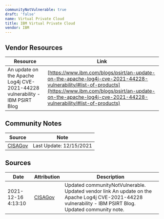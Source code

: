 ```yaml
---
communityNotVulnerable: true
draft: 'false'
name: Virtual Private Cloud
title: IBM Virtual Private Cloud
vendor: IBM
---
```


## Vendor Resources
| Resource | Link |
| --- | --- |
| An update on the Apache Log4j CVE-2021-44228 vulnerability - IBM PSIRT Blog | [https://www.ibm.com/blogs/psirt/an-update-on-the-apache-log4j-cve-2021-44228-vulnerability/#list-of-products](https://www.ibm.com/blogs/psirt/an-update-on-the-apache-log4j-cve-2021-44228-vulnerability/#list-of-products) |


## Community Notes
| Source | Note |
| --- | --- |
| [CISAGov](https://raw.githubusercontent.com/cisagov/log4j-affected-db/develop/README.md) | Last Update: 12/15/2021 |

## Sources
| Date | Attribution | Description |
| --- | --- | --- |
| 2021-12-16 4:13:10 | [CISAGov](https://raw.githubusercontent.com/cisagov/log4j-affected-db/develop/README.md) | Updated communityNotVulnerable. Updated vendor link An update on the Apache Log4j CVE-2021-44228 vulnerability - IBM PSIRT Blog. Updated community note.  |
